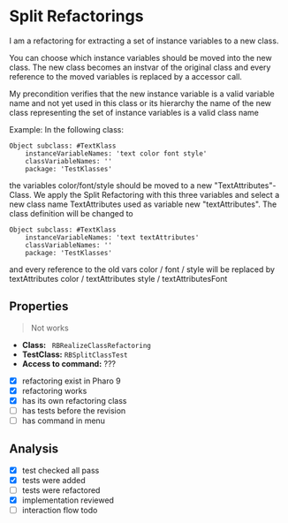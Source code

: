 # Split Refactorings

I am a refactoring for extracting a set of instance variables to a new class.

You can choose which instance variables should be moved into the new class. The new class becomes an instvar of the original class and every reference to the moved variables is replaced by a accessor call.

My precondition verifies that the new instance variable is a valid variable name and not yet used in this class or its hierarchy
 the name of the new class representing the set of instance variables is a valid class name

Example:
In the following class:

```
Object subclass: #TextKlass
	instanceVariableNames: 'text color font style'
	classVariableNames: ''
	package: 'TestKlasses'
```	
the variables color/font/style should be moved to a new "TextAttributes"-Class.
We apply the Split Refactoring with this three variables and select a new class name TextAttributes used as variable new "textAttributes".
The class definition will be changed to

```
Object subclass: #TextKlass
	instanceVariableNames: 'text textAttributes'
	classVariableNames: ''
	package: 'TestKlasses'
```
	
and every reference to the old vars color / font / style will be replaced by textAttributes color / textAttributes style / textAttributesFont


## Properties

> Not works

- **Class:** ``` RBRealizeClassRefactoring```
- **TestClass:**  ```RBSplitClassTest```
- **Access to command:** ???
- [x] refactoring exist in Pharo 9
- [x] refactoring works 
- [x] has its own refactoring class  
- [ ] has tests before the revision
- [ ] has command in menu

## Analysis

- [x] test checked all pass
- [x] tests were added
- [ ] tests were refactored
- [x] implementation reviewed
- [ ] interaction flow todo

